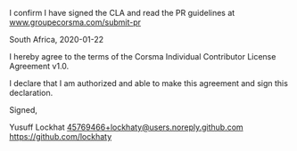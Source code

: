 I confirm I have signed the CLA and read the PR guidelines at www.groupecorsma.com/submit-pr

South Africa, 2020-01-22

I hereby agree to the terms of the Corsma Individual Contributor License
Agreement v1.0.

I declare that I am authorized and able to make this agreement and sign this
declaration.

Signed,

Yusuff Lockhat 45769466+lockhaty@users.noreply.github.com https://github.com/lockhaty
